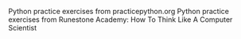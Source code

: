 Python practice exercises from practicepython.org
Python practice exercises from Runestone Academy: How To Think Like A Computer Scientist
